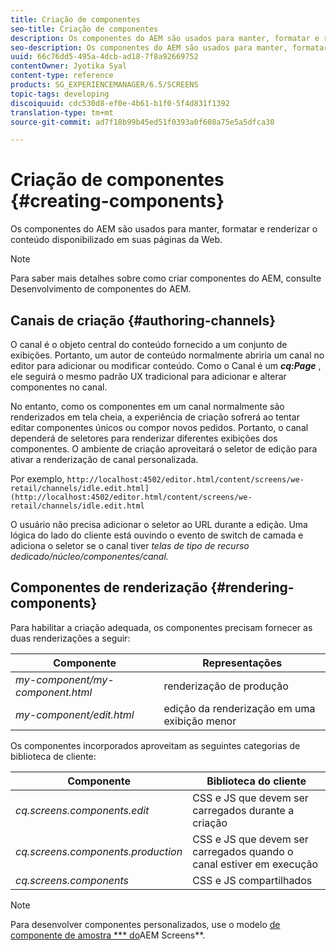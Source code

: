```yaml
---
title: Criação de componentes
seo-title: Criação de componentes
description: Os componentes do AEM são usados para manter, formatar e renderizar o conteúdo disponibilizado em suas páginas da Web. Siga esta página para saber mais sobre como criar canais e renderizar componentes.
seo-description: Os componentes do AEM são usados para manter, formatar e renderizar o conteúdo disponibilizado em suas páginas da Web. Siga esta página para saber mais sobre como criar canais e renderizar componentes.
uuid: 66c76dd5-495a-4dcb-ad18-7f8a92669752
contentOwner: Jyotika Syal
content-type: reference
products: SG_EXPERIENCEMANAGER/6.5/SCREENS
topic-tags: developing
discoiquuid: cdc530d8-ef0e-4b61-b1f0-5f4d831f1392
translation-type: tm+mt
source-git-commit: ad7f18b99b45ed51f0393a0f608a75e5a5dfca30

---
```



# Criação de componentes {#creating-components}

Os componentes do AEM são usados para manter, formatar e renderizar o conteúdo disponibilizado em suas páginas da Web.

>[!NOTE]
>
>Para saber mais detalhes sobre como criar componentes do AEM, consulte Desenvolvimento de componentes do AEM.

## Canais de criação {#authoring-channels}

O canal é o objeto central do conteúdo fornecido a um conjunto de exibições. Portanto, um autor de conteúdo normalmente abriria um canal no editor para adicionar ou modificar conteúdo. Como o Canal é um ***cq:Page*** , ele seguirá o mesmo padrão UX tradicional para adicionar e alterar componentes no canal.

No entanto, como os componentes em um canal normalmente são renderizados em tela cheia, a experiência de criação sofrerá ao tentar editar componentes únicos ou compor novos pedidos. Portanto, o canal dependerá de seletores para renderizar diferentes exibições dos componentes. O ambiente de criação aproveitará o seletor de edição para ativar a renderização de canal personalizada.

Por exemplo, `http://localhost:4502/editor.html/content/screens/we-retail/channels/idle.edit.html](http://localhost:4502/editor.html/content/screens/we-retail/channels/idle.edit.html`

O usuário não precisa adicionar o seletor ao URL durante a edição. Uma lógica do lado do cliente está ouvindo o evento de switch de camada e adiciona o seletor se o canal tiver *telas de tipo de recurso dedicado/núcleo/componentes/canal.*

## Componentes de renderização {#rendering-components}

Para habilitar a criação adequada, os componentes precisam fornecer as duas renderizações a seguir:

| **Componente** | **Representações** |
|---|---|
| *my-component/my-component.html* | renderização de produção |
| *my-component/edit.html* | edição da renderização em uma exibição menor |

Os componentes incorporados aproveitam as seguintes categorias de biblioteca de cliente:

| **Componente** | **Biblioteca do cliente** |
|---|---|
| *cq.screens.components.edit* | CSS e JS que devem ser carregados durante a criação |
| *cq.screens.components.production* | CSS e JS que devem ser carregados quando o canal estiver em execução |
| *cq.screens.components* | CSS e JS compartilhados |

>[!NOTE]
>
>Para desenvolver componentes personalizados, use o modelo [de componente de amostra *** do](https://github.com/Adobe-Marketing-Cloud/aem-screens-component-template)AEM Screens**.


